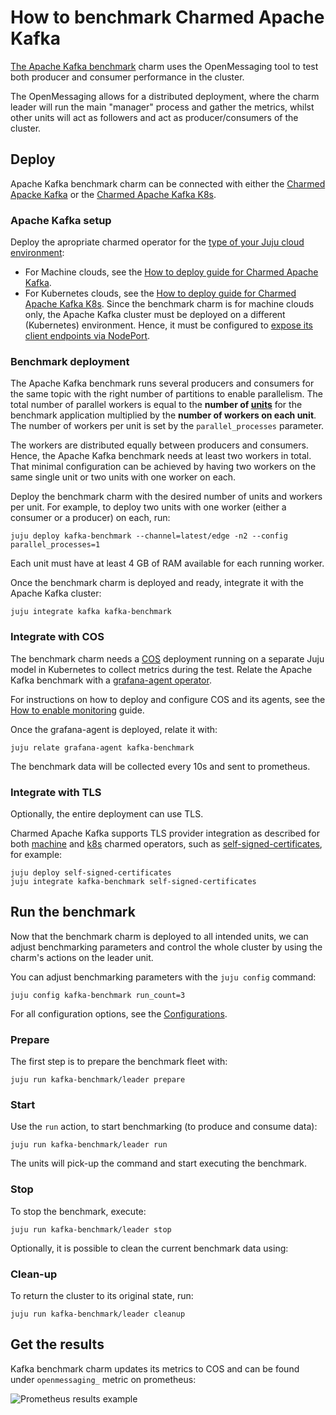 # How to benchmark Charmed Apache Kafka

[The Apache Kafka benchmark](https://charmhub.io/kafka-benchmark) charm uses the OpenMessaging tool to test both producer and consumer performance in the cluster.

The OpenMessaging allows for a distributed deployment, where the charm leader will run the main "manager" process and gather the metrics, whilst other units will act as followers and act as producer/consumers of the cluster.

## Deploy

Apache Kafka benchmark charm can be connected with either the [Charmed Apacke Kafka](https://canonical.com/data/docs/kafka/iaas) or the [Charmed Apache Kafka K8s](https://canonical.com/data/docs/kafka/k8s).

### Apache Kafka setup

Deploy the apropriate charmed operator for the [type of your Juju cloud environment](https://canonical-juju.readthedocs-hosted.com/en/latest/user/reference/cloud/#machine-clouds-vs-kubernetes-clouds):

* For Machine clouds, see the [How to deploy guide for Charmed Apache Kafka](https://canonical.com/data/docs/kafka/iaas/h-deploy).
* For Kubernetes clouds, see the [How to deploy guide for Charmed Apache Kafka K8s](https://canonical.com/data/docs/kafka/k8s/t-deploy). Since the benchmark charm is for machine clouds only, the Apache Kafka cluster must be deployed on a different (Kubernetes) environment. Hence, it must be configured to [expose its client endpoints via NodePort](https://canonical.com/data/docs/kafka/k8s/h-external-k8s-connection).

### Benchmark deployment

The Apache Kafka benchmark runs several producers and consumers for the same topic with the right number of partitions to enable parallelism. The total number of parallel workers is equal to the **number of [units](https://canonical-juju.readthedocs-hosted.com/en/latest/user/reference/unit/)** for the benchmark application multiplied by the **number of workers on each unit**. The number of workers per unit is set by the `parallel_processes` parameter. 

The workers are distributed equally between producers and consumers. Hence, the Apache Kafka benchmark needs at least two workers in total. That minimal configuration can be achieved by having two workers on the same single unit or two units with one worker on each. 

Deploy the benchmark charm with the desired number of units and workers per unit.
For example, to deploy two units with one worker (either a consumer or a producer) on each, run:

```
juju deploy kafka-benchmark --channel=latest/edge -n2 --config parallel_processes=1
```

Each unit must have at least 4 GB of RAM available for each running worker.

Once the benchmark charm is deployed and ready, integrate it with the Apache Kafka cluster:

```
juju integrate kafka kafka-benchmark
```

### Integrate with COS

The benchmark charm needs a [COS](https://charmhub.io/topics/canonical-observability-stack) deployment running on a separate Juju model in Kubernetes to collect metrics during the test. Relate the Apache Kafka benchmark with a [grafana-agent operator](https://charmhub.io/grafana-agent).

For instructions on how to deploy and configure COS and its agents, see the [How to enable monitoring](https://canonical.com/data/docs/kafka/iaas/h-enable-monitoring) guide.

Once the grafana-agent is deployed, relate it with:

```
juju relate grafana-agent kafka-benchmark
```

The benchmark data will be collected every 10s and sent to prometheus.

### Integrate with TLS

Optionally, the entire deployment can use TLS.

Charmed Apache Kafka supports TLS provider integration as described for both [machine](https://canonical.com/data/docs/kafka/iaas/h-enable-encryption) and [k8s](https://canonical.com/data/docs/kafka/k8s/h-enable-encryption) charmed operators, such as [self-signed-certificates](https://charmhub.io/self-signed-certificates), for example:

```
juju deploy self-signed-certificates
juju integrate kafka-benchmark self-signed-certificates
```

## Run the benchmark

Now that the benchmark charm is deployed to all intended units, we can adjust benchmarking parameters and control the whole cluster by using the charm's actions on the leader unit.

You can adjust benchmarking parameters with the `juju config` command:

```
juju config kafka-benchmark run_count=3
```

For all configuration options, see the [Configurations](https://charmhub.io/kafka-benchmark/configurations).

### Prepare

The first step is to prepare the benchmark fleet with:

```
juju run kafka-benchmark/leader prepare
```

### Start

Use the `run` action, to start benchmarking (to produce and consume data):

```
juju run kafka-benchmark/leader run
```

The units will pick-up the command and start executing the benchmark.

### Stop

To stop the benchmark, execute:

```
juju run kafka-benchmark/leader stop
```

Optionally, it is possible to clean the current benchmark data using:

### Clean-up

To return the cluster to its original state, run:

```
juju run kafka-benchmark/leader cleanup
```

## Get the results

Kafka benchmark charm updates its metrics to COS and can be found under `openmessaging_` metric on prometheus:

![Prometheus results example](https://github.com/user-attachments/assets/b9da658c-1d76-4f2b-9cbc-f4243123cb34)
